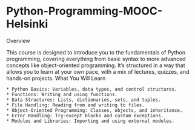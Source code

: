 # Python-Programming-MOOC-Helsinki


Overview

This course is designed to introduce you to the fundamentals of Python programming, covering everything from basic syntax to more advanced concepts like object-oriented programming. It’s structured in a way that allows you to learn at your own pace, with a mix of lectures, quizzes, and hands-on projects.
What You Will Learn

    * Python Basics: Variables, data types, and control structures.
    * Functions: Writing and using functions.
    * Data Structures: Lists, dictionaries, sets, and tuples.
    * File Handling: Reading from and writing to files.
    * Object-Oriented Programming: Classes, objects, and inheritance.
    * Error Handling: Try-except blocks and custom exceptions.
    * Modules and Libraries: Importing and using external modules.
